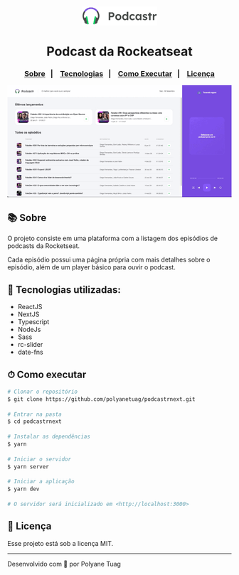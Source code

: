<div align="center">
  <img width= '170' src="./public/logo.svg" />
  <h1>Podcast da Rockeatseat</h1>
  <h3 align="center">  
  <p align="center">
    <a href="#-sobre">Sobre</a>&nbsp;&nbsp;&nbsp;|&nbsp;&nbsp;&nbsp;
    <a href="#-tecnologias">Tecnologias</a>&nbsp;&nbsp;&nbsp;|&nbsp;&nbsp;&nbsp;
    <a href="#-como-executar">Como Executar</a>&nbsp;&nbsp;&nbsp;|&nbsp;&nbsp;&nbsp;
    <a href="#-licença">Licença</a>
  </p>
</h3>
  
  <img width= '800' src="./public/interface.gif" />
</div>

## 📚 Sobre

O projeto consiste em uma plataforma com a listagem dos episódios de podcasts da Rocketseat.

Cada episódio possui uma página própria com mais detalhes sobre o episódio, além de um player básico para ouvir o podcast.

## 🚀 Tecnologias utilizadas:

- ReactJS
- NextJS
- Typescript
- NodeJs
- Sass
- rc-slider
- date-fns

## ⏱ Como executar

```bash
# Clonar o repositório
$ git clone https://github.com/polyanetuag/podcastrnext.git

# Entrar na pasta  
$ cd podcastrnext

# Instalar as dependências
$ yarn 

# Iniciar o servidor
$ yarn server

# Iniciar a aplicação
$ yarn dev

# O servidor será inicializado em <http://localhost:3000>
```

## 📝 Licença

Esse projeto está sob a licença MIT.

---
Desenvolvido com 💜 por Polyane Tuag





